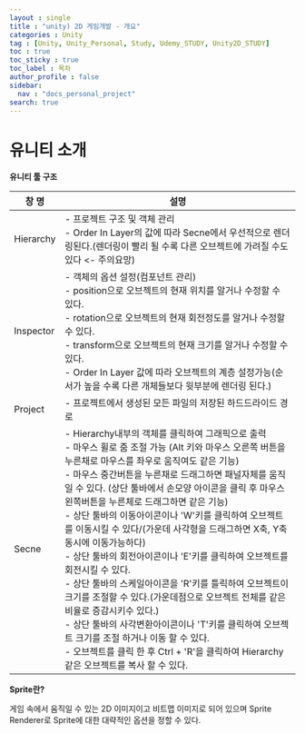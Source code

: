 ```yaml
---
layout : single
title : "unity) 2D 게임개발 - 개요"
categories : Unity
tag : [Unity, Unity_Personal, Study, Udemy_STUDY, Unity2D_STUDY]
toc : true
toc_sticky : true
toc_label : 목차
author_profile : false
sidebar:
  nav : "docs_personal_project"
search: true
---
```

# 유니티 소개

**유니티 툴 구조**

| 창 명     | 설명                                                                                                                                                                                                                                                                                                                                                                                                                                                                                                                                                                                                                                                                                                                                                                                                                                                                                                             |
| --------- | ---------------------------------------------------------------------------------------------------------------------------------------------------------------------------------------------------------------------------------------------------------------------------------------------------------------------------------------------------------------------------------------------------------------------------------------------------------------------------------------------------------------------------------------------------------------------------------------------------------------------------------------------------------------------------------------------------------------------------------------------------------------------------------------------------------------------------------------------------------------------------------------------------------------- |
| Hierarchy | - 프로젝트 구조 및 객체 관리<br />- Order In Layer의 값에 따라 Secne에서 우선적으로 렌더링된다.(렌더링이 빨리 될 수록 다른 오브젝트에 가려질 수도 있다 <- 주의요망)                                                                                                                                                                                                                                                                                                                                                                                                                                                                                                                                                                                                                                                                                                                                             |
| Inspector | - 객체의 옵션 설정(컴포넌트 관리)<br />- position으로 오브젝트의 현재 위치를 알거나 수정할 수 있다.<br />- rotation으로 오브젝트의 현재 회전정도를 알거나 수정할 수 있다.<br />- transform으로 오브젝트의 현재 크기를 알거나 수정할 수 있다.<br />- Order In Layer 값에 따라 오브젝트의 계층 설정가능(순서가 높을 수록 다른 개체들보다 윗부분에 렌더링 된다.)                                                                                                                                                                                                                                                                                                                                                                                                                                                                                                                                               |
| Project   | - 프로젝트에서 생성된 모든 파일의 저장된 하드드라이드 경로                                                                                                                                                                                                                                                                                                                                                                                                                                                                                                                                                                                                                                                                                                                                                                                                                                                       |
| Secne     | - Hierarchy내부의 객체를 클릭하여 그래픽으로 출력<br />- 마우스 휠로 줌 조절 가능 (Alt 키와 마우스 오른쪽 버튼을 누른채로 마우스를 좌우로 움직여도 같은 기능)<br />- 마우스 중간버튼을 누른채로 드래그하면 패널자체를 움직일 수 있다. (상단 툴바에서 손모양 아이콘을 클릭 후 마우스 왼쪽버튼을 누른체로 드래그하면 같은 기능)<br />- 상단 툴바의 이동아이콘이나 'W'키를 클릭하여 오브젝트를 이동시킬 수 있다/(가운데 사각형을 드래그하면 X축, Y축 동시에 이동가능하다)<br />- 상단 툴바의 회전아이콘이나 'E'키를 클릭하여 오브젝트를 회전시킬 수 있다.<br />- 상단 툴바의 스케일아이콘을 'R'키를 틀릭하여 오브젝트이 크기를 조절할 수 있다.(가운데점으로 오브젝트 전체를 같은 비율로 증감시키수 있다.)<br />- 상단 툴바의 사각변환아이콘이나 'T'키를 클릭하여 오브젝트 크기를 조절 하거나 이동 할 수 있다.<br />- 오브젝트를 클릭 한 후 Ctrl + 'R'을 클릭하여 Hierarchy 같은 오브젝트를 복사 할 수 있다. |


**Sprite란?**

게임 속에서 움직일 수 있는 2D 이미지이고 비트맵 이미지로 되어 있으며 Sprite Renderer로 Sprite에 대한 대략적인 옵션을 정할 수 있다.

